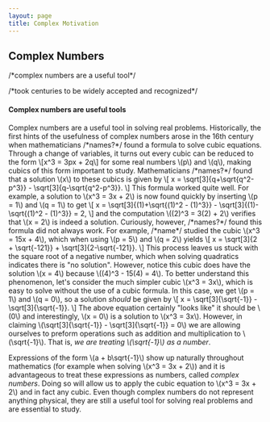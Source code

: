 ```yaml
---
layout: page
title: Complex Motivation
---
```


## Complex Numbers

/\*complex numbers are a useful tool\*/

/\*took centuries to be widely accepted and recognized\*/

#### Complex numbers are useful tools

Complex numbers are a useful tool in solving real problems. Historically, the first hints of the usefulness of complex numbers arose in the 16th century when mathematicians /\*names?\*/ found a formula to solve cubic equations. Through a change of variables, it turns out every cubic can be reduced to the form 
\\[x^3 = 3px + 2q\\]
for some real numbers \\(p\\) and \\(q\\), making cubics of this form important to study. Mathematicians /\*names?\*/ found that a solution \\(x\\) to these cubics is given by
\\[
    x = \sqrt[3]{q+\sqrt{q^2-p^3}} - \sqrt[3]{q-\sqrt{q^2-p^3}}.
\\]
This formula worked quite well. For example, a solution to \\(x^3 = 3x + 2\\) is now found quickly by inserting \\(p = 1\\) and \\(q = 1\\) to get
\\[
    x = \sqrt[3]{(1)+\sqrt{(1)^2 - (1)^3}} - \sqrt[3]{(1)-\sqrt{(1)^2 - (1)^3}} = 2,
\\]
and the computation \\((2)^3 = 3(2) + 2\\) verifies that \\(x = 2\\) is indeed a solution. Curiously, however, /\*names?\*/ found this formula did not always work. For example, /\*name\*/ studied the cubic \\(x^3 = 15x + 4\\), which when using \\(p = 5\\) and \\(q = 2\\) yields
\\[
    x = \sqrt[3]{2 + \sqrt{-121}} + \sqrt[3]{2-\sqrt{-121}}.
\\]
This process leaves us stuck with the square root of a negative number, which when solving quadratics indicates there is "no solution". However, notice this cubic does have the solution \\(x = 4\\) because \\((4)^3 - 15(4) = 4\\). To better understand this phenomenon, let's consider the much simpler cubic \\(x^3 = 3x\\), which is easy to solve without the use of a cubic formula. In this case, we get \\(p = 1\\) and \\(q = 0\\), so a solution *should* be given by
\\[
    x = \sqrt[3]{\sqrt{-1}} - \sqrt[3]{\sqrt{-1}}.
\\]
The above equation certainly "looks like" it should be \\(0\\) and interestingly, \\(x = 0\\) is a solution to \\(x^3 = 3x\\). However, in claiming \\(\sqrt[3]{\sqrt{-1}} - \sqrt[3]{\sqrt{-1}} = 0\\) we are allowing ourselves to preform operations such as addition and multiplication to \\(\sqrt{-1}\\). That is, *we are treating \\(\sqrt{-1}\\) as a number*. 

Expressions of the form \\(a + b\sqrt{-1}\\) show up naturally throughout mathematics (for example when solving \\(x^3 = 3x + 2\\)) and it is advantageous to treat these expressions as numbers, called *complex numbers*. Doing so will allow us to apply the cubic equation to \\(x^3 = 3x + 2\\) and in fact any cubic. Even though complex numbers do not represent anything physical, they are still a useful tool for solving real problems and are essential to study.